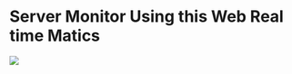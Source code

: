 <h1> Server Monitor Using this Web Real time Matics</h1>
<img src=![image](https://github.com/user-attachments/assets/ff4600fa-7b86-4edd-83e4-1123fb8346a3)>

